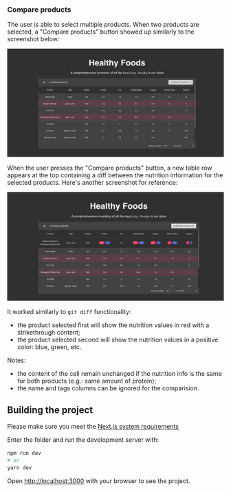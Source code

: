 ### Compare products

The user is able to select multiple products. When two products are selected, a "Compare products" button showed up similarly to the screenshot below:

![Products Table Rows Selected](public/images/products-table-rows-selected.png)

When the user presses the "Compare products" button, a new table row appears at the top containing a diff between the nutrition information for the selected products. Here's another screenshot for reference:

![Products Table Rows Diff](public/images/products-table-rows-diff.png)

It worked similarly to `git diff` functionality:
- the product selected first will show the nutrition values in red with a strikethrough content;
- the product selected second will show the nutrition values in a positive color: blue, green, etc.

Notes:
- the content of the cell remain unchanged if the nutrition info is the same for both products (e.g.: same amount of protein);
- the name and tags columns can be ignored for the comparision.

## Building the project

Please make sure you meet the [Next.js system requirements](https://nextjs.org/docs#system-requirements)

Enter the folder and run the development server with:

```bash
npm run dev
# or
yarn dev
```

Open [http://localhost:3000](http://localhost:3000) with your browser to see the project.
